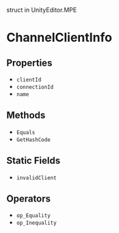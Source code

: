 struct in UnityEditor.MPE
# ChannelClientInfo

## Properties
- `clientId`
- `connectionId`
- `name`
## Methods
- `Equals`
- `GetHashCode`
## Static Fields
- `invalidClient`
## Operators
- `op_Equality`
- `op_Inequality`
